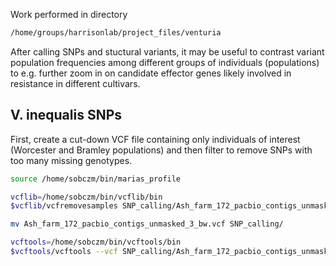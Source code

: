 Work performed in directory
```bash
/home/groups/harrisonlab/project_files/venturia
```

After calling SNPs and stuctural variants, it may be useful to contrast variant population
frequencies among different groups of individuals (populations) to e.g. further zoom in on
candidate effector genes likely involved in resistance in different cultivars.

## V. inequalis SNPs
First, create a cut-down VCF file containing only individuals of interest 
(Worcester and Bramley populations) and then filter to remove SNPs with too many missing genotypes.

```bash
source /home/sobczm/bin/marias_profile

vcflib=/home/sobczm/bin/vcflib/bin
$vcflib/vcfremovesamples SNP_calling/Ash_farm_172_pacbio_contigs_unmasked_3.vcf 083 096 097 098 101 106 119 >Ash_farm_172_pacbio_contigs_unmasked_3_bw.vcf 

mv Ash_farm_172_pacbio_contigs_unmasked_3_bw.vcf SNP_calling/

vcftools=/home/sobczm/bin/vcftools/bin
$vcftools/vcftools --vcf SNP_calling/Ash_farm_172_pacbio_contigs_unmasked_3_bw.vcf  --max-missing 0.95 --recode --out SNP_calling/Ash_farm_172_pacbio_contigs_unmasked_3_bw_filtered
```
<!--
Groups of isolates from different cultivars described, 8 isolates for Worcester (pop1 below) and 6 isolates for Bramley (pop2 below); two Bramley isolates lost due to poor sequencing (036 and 057)

Important: check script options below, in order to use the correct ones in
a given analysis (e.g. "ply" argument for ploidy).

```bash
scripts=/home/sobczm/bin/popgen/summary_stats
python $scripts/vcf_find_difference_pop.py --vcf Ash_farm_172_pacbio_contigs_unmasked_bw_filtered.recode.vcf --out Ash_farm_172_pacbio_contigs_unmasked_bw_filtered_fixed.vcf --ply 1 --pop1 202,,182,,173,,190,,172,,197,,196,,049 --pop2 024,,030,,007,,025,,044,,199 --thr 0.95
```

##V. inequalis structural variants
```bash
input=/home/sobczm/popgen/snp/sv_calling
python $scripts/vcf_find_difference_pop.py --vcf $input/vinequalis/vinequalis_struc_variants.vcf --out $input/vinequalis/vinequalis_struc_variants_fixed.vcf --ply 1 --pop1 202,,182,,173,,190,,172,,197,,196 --pop2 057,,024,,030,,007,,025,,044 --thr 0.95
```